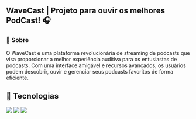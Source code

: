 <h2>WaveCast | Projeto para ouvir os melhores PodCast! 🎧</h2>

<h3>📖 Sobre</h3>
<p>O WaveCast é uma plataforma revolucionária de streaming de podcasts que visa proporcionar a melhor experiência auditiva para os entusiastas de podcasts. Com uma interface amigável e recursos avançados, os usuários podem descobrir, ouvir e gerenciar seus podcasts favoritos de forma eficiente.</p>

## 🚀 Tecnologias
<div>
  <img src="https://img.shields.io/badge/HTML-239120?style=for-the-badge&logo=html5&logoColor=white">
  <img src="https://img.shields.io/badge/CSS-239120?&style=for-the-badge&logo=css3&logoColor=white">
  <img src="https://img.shields.io/badge/JavaScript-F7DF1E?style=for-the-badge&logo=javascript&logoColor=black">
</div>
